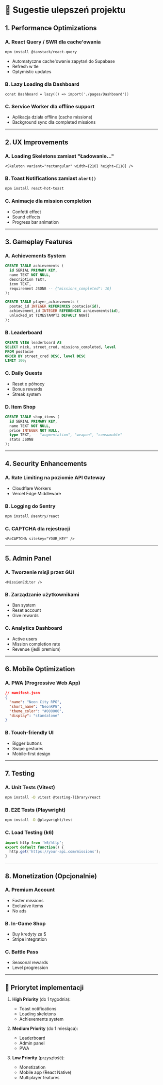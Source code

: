 # 🚀 Sugestie ulepszeń projektu

## 1. Performance Optimizations

### A. React Query / SWR dla cache'owania
```bash
npm install @tanstack/react-query
```
- Automatyczne cache'owanie zapytań do Supabase
- Refresh w tle
- Optymistic updates

### B. Lazy Loading dla Dashboard
```tsx
const Dashboard = lazy(() => import('./pages/Dashboard'))
```

### C. Service Worker dla offline support
- Aplikacja działa offline (cache missions)
- Background sync dla completed missions

---

## 2. UX Improvements

### A. Loading Skeletons zamiast "Ładowanie..."
```tsx
<Skeleton variant="rectangular" width={210} height={118} />
```

### B. Toast Notifications zamiast `alert()`
```bash
npm install react-hot-toast
```

### C. Animacje dla mission completion
- Confetti effect
- Sound effects
- Progress bar animation

---

## 3. Gameplay Features

### A. Achievements System
```sql
CREATE TABLE achievements (
  id SERIAL PRIMARY KEY,
  name TEXT NOT NULL,
  description TEXT,
  icon TEXT,
  requirement JSONB -- {"missions_completed": 10}
);

CREATE TABLE player_achievements (
  postac_id INTEGER REFERENCES postacie(id),
  achievement_id INTEGER REFERENCES achievements(id),
  unlocked_at TIMESTAMPTZ DEFAULT NOW()
);
```

### B. Leaderboard
```sql
CREATE VIEW leaderboard AS
SELECT nick, street_cred, missions_completed, level
FROM postacie
ORDER BY street_cred DESC, level DESC
LIMIT 100;
```

### C. Daily Quests
- Reset o północy
- Bonus rewards
- Streak system

### D. Item Shop
```sql
CREATE TABLE shop_items (
  id SERIAL PRIMARY KEY,
  name TEXT NOT NULL,
  price INTEGER NOT NULL,
  type TEXT, -- "augmentation", "weapon", "consumable"
  stats JSONB
);
```

---

## 4. Security Enhancements

### A. Rate Limiting na poziomie API Gateway
- Cloudflare Workers
- Vercel Edge Middleware

### B. Logging do Sentry
```bash
npm install @sentry/react
```

### C. CAPTCHA dla rejestracji
```tsx
<ReCAPTCHA sitekey="YOUR_KEY" />
```

---

## 5. Admin Panel

### A. Tworzenie misji przez GUI
```tsx
<MissionEditor />
```

### B. Zarządzanie użytkownikami
- Ban system
- Reset account
- Give rewards

### C. Analytics Dashboard
- Active users
- Mission completion rate
- Revenue (jeśli premium)

---

## 6. Mobile Optimization

### A. PWA (Progressive Web App)
```json
// manifest.json
{
  "name": "Neon City RPG",
  "short_name": "NeonRPG",
  "theme_color": "#000000",
  "display": "standalone"
}
```

### B. Touch-friendly UI
- Bigger buttons
- Swipe gestures
- Mobile-first design

---

## 7. Testing

### A. Unit Tests (Vitest)
```bash
npm install -D vitest @testing-library/react
```

### B. E2E Tests (Playwright)
```bash
npm install -D @playwright/test
```

### C. Load Testing (k6)
```javascript
import http from 'k6/http';
export default function() {
  http.get('https://your-api.com/missions');
}
```

---

## 8. Monetization (Opcjonalnie)

### A. Premium Account
- Faster missions
- Exclusive items
- No ads

### B. In-Game Shop
- Buy kredyty za $
- Stripe integration

### C. Battle Pass
- Seasonal rewards
- Level progression

---

## 🎯 Priorytet implementacji

1. **High Priority** (do 1 tygodnia):
   - Toast notifications
   - Loading skeletons
   - Achievements system

2. **Medium Priority** (do 1 miesiąca):
   - Leaderboard
   - Admin panel
   - PWA

3. **Low Priority** (przyszłość):
   - Monetization
   - Mobile app (React Native)
   - Multiplayer features

